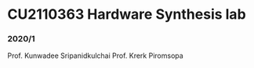 # CU2110363 Hardware Synthesis lab
### 2020/1
Prof. Kunwadee Sripanidkulchai
Prof. Krerk Piromsopa

